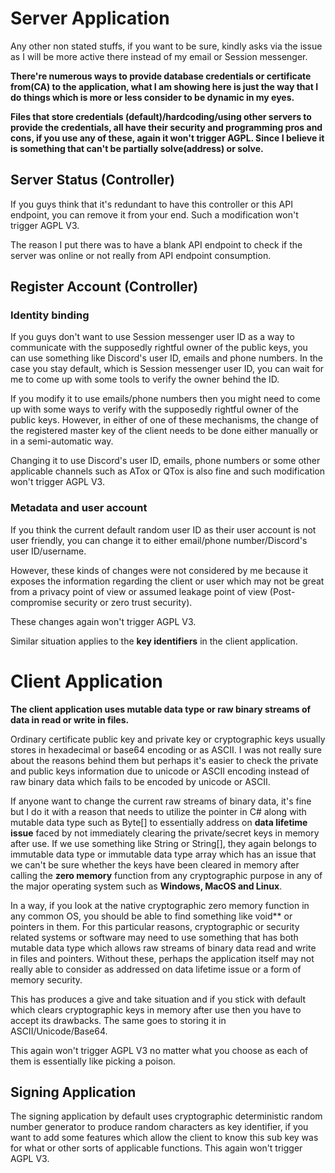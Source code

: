 # Server Application

Any other non stated stuffs, if you want to be sure, kindly asks via the issue as I will be more active there instead of my email or Session messenger. 

**There're numerous ways to provide database credentials or certificate from(CA) to the application, what I am showing here is just the way that I do things
which is more or less consider to be dynamic in my eyes.**

**Files that store credentials (default)/hardcoding/using other servers to provide the credentials, all have their security and programming pros and cons, if you use any
of these, again it won't trigger AGPL. Since I believe it is something that can't be partially solve(address) or solve.**

## Server Status (Controller)
If you guys think that it's redundant to have this controller or this API endpoint, you can remove it from your end. Such a modification won't trigger AGPL V3.

The reason I put there was to have a blank API endpoint to check if the server was online or not really from API endpoint consumption.

## Register Account (Controller)

### Identity binding
If you guys don't want to use Session messenger user ID as a way to communicate with the supposedly rightful owner of the public keys, you can use something like
Discord's user ID, emails and phone numbers. In the case you stay default, which is Session messenger user ID, you can wait for me to come up with some tools to
verify the owner behind the ID.

If you modify it to use emails/phone numbers then you might need to come up with some ways to verify with the supposedly rightful owner of the public keys. However,
in either of one of these mechanisms, the change of the registered master key of the client needs to be done either manually or in a semi-automatic way.

Changing it to use Discord's user ID, emails, phone numbers or some other applicable channels such as ATox or QTox is also fine and such modification won't trigger
AGPL V3.

### Metadata and user account
If you think the current default random user ID as their user account is not user friendly, you can change it to either email/phone number/Discord's user ID/username.

However, these kinds of changes were not considered by me because it exposes the information regarding the client or user which may not be great from a privacy point
of view or assumed leakage point of view (Post-compromise security or zero trust security).

These changes again won't trigger AGPL V3.

Similar situation applies to the **key identifiers** in the client application.

# Client Application

**The client application uses mutable data type or raw binary streams of data in read or write in files.**

Ordinary certificate public key and private key or cryptographic keys usually stores in hexadecimal or base64 encoding or as ASCII. I was not really sure about the reasons
behind them but perhaps it's easier to check the private and public keys information due to unicode or ASCII encoding instead of raw binary data which fails to
be encoded by unicode or ASCII. 

If anyone want to change the current raw streams of binary data, it's fine but I do it with a reason that needs to utilize the pointer in C# along with mutable data
type such as Byte[] to essentially address on **data lifetime issue** faced by not immediately clearing the private/secret keys in memory after use. If we use 
something like String or String[], they again belongs to immutable data type or immutable data type array which has an issue that we can't be sure whether the keys
have been cleared in memory after calling the **zero memory** function from any cryptographic purpose in any of the major operating system such as **Windows, MacOS
and Linux**.

In a way, if you look at the native cryptographic zero memory function in any common OS, you should be able to find something like void** or pointers in them. For
this particular reasons, cryptographic or security related systems or software may need to use something that has both mutable data type which allows raw streams
of binary data read and write in files and pointers. Without these, perhaps the application itself may not really able to consider as addressed on data lifetime
issue or a form of memory security.

This has produces a give and take situation and if you stick with default which clears cryptographic keys in memory after use then you have to accept its drawbacks.
The same goes to storing it in ASCII/Unicode/Base64. 

This again won't trigger AGPL V3 no matter what you choose as each of them is essentially like picking a poison.

## Signing Application
The signing application by default uses cryptographic deterministic random number generator to produce random characters as key identifier, if you want to add
some features which allow the client to know this sub key was for what or other sorts of applicable functions. This again won't trigger AGPL V3.
